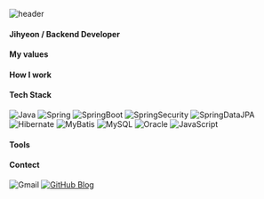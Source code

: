 [capsule-render]: # (capsule-render, header)
![header](https://capsule-render.vercel.app/api?type=transparent&height=40&section=header&text=Jihyeon%20Kwon&fontColor=a7a49d&fontSize=32&animation=fadeIn&fontAlign=12.5&fontAlignY=65)

#### Jihyeon / Backend Developer

#### My values

#### How I work

#### **Tech Stack**
![Java](https://img.shields.io/badge/Java-437291?style=flat&logo=openjdk&logoColor=white)
![Spring](https://img.shields.io/badge/Spring-6DB33F?style=flat&logo=Spring&logoColor=white)
![SpringBoot](https://img.shields.io/badge/SpringBoot-6DB33F?style=flat&logo=SpringBoot&logoColor=white)
![SpringSecurity](https://img.shields.io/badge/SpringSecurity-6DB33F?style=flat&logo=SpringSecurity&logoColor=white)
![SpringDataJPA](https://img.shields.io/badge/SpringDataJPA-6DB33F?style=flat&logo=Spring&logoColor=white)  
![Hibernate](https://img.shields.io/badge/Hibernate-59666C?style=flat&logo=Hibernate&logoColor=white)
![MyBatis](https://img.shields.io/badge/MyBatis-372b2b?style=flat)
![MySQL](https://img.shields.io/badge/MySQL-4479A1?style=flat&logo=MySQL&logoColor=white)
![Oracle](https://img.shields.io/badge/Oracle-F80000?style=flat&logo=oracle&logoColor=white)
![JavaScript](https://img.shields.io/badge/JavaScript-F7DF1E?style=flat&logo=JavaScript&logoColor=white)

#### **Tools**

#### **Contect**
![Gmail](https://img.shields.io/badge/victory.jihyeon@gmail.com-EA4335?style=flat&logo=Gmail&logoColor=white) 
<a href="https://kwontory.github.io/">
![GitHub Blog](https://img.shields.io/badge/Blog-181717?style=flat&logo=GitHub&logoColor=white?link=https://kwontory.github.io/)
</a>
